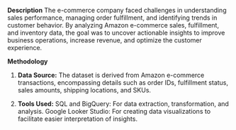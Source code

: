 **Description**
The e-commerce company faced challenges in understanding sales performance, managing order fulfillment, and identifying trends in customer behavior. By analyzing Amazon e-commerce sales, fulfillment, and inventory data, the goal was to uncover actionable insights to improve business operations, increase revenue, and optimize the customer experience.

**Methodology**
1. **Data Source:**
The dataset is derived from Amazon e-commerce transactions, encompassing details such as order IDs, fulfillment status, sales amounts, shipping locations, and SKUs.

2. **Tools Used:**
SQL and BigQuery: For data extraction, transformation, and analysis.
Google Looker Studio: For creating data visualizations to facilitate easier interpretation of insights.
